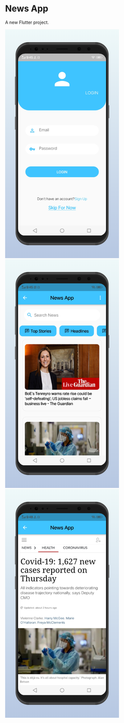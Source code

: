 # News App

A new Flutter project.

<img src="Images/screen_1.png" width="370">

<img src="Images/screen_2.png" width="370">

<img src="Images/screen_3.png" width="370">
